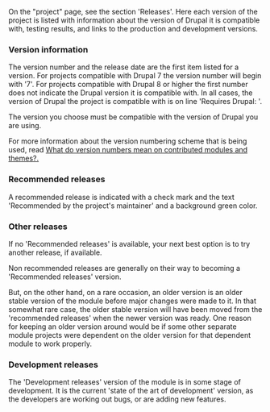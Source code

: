 On the "project" page, see the section 'Releases'. Here each version of the project is listed with information about the version of Drupal it is compatible with, testing results, and links to the production and development versions.

### Version information

The version number and the release date are the first item listed for a version. For projects compatible with Drupal 7 the version number will begin with '7'. For projects compatible with Drupal 8 or higher the first number does not indicate the Drupal version it is compatible with. In all cases, the version of Drupal the project is compatible with is on line 'Requires Drupal: '.

The version you choose must be compatible with the version of Drupal you are using.

For more information about the version numbering scheme that is being used, read [What do version numbers mean on contributed modules and themes?.](/docs/8/understanding-drupal-version-numbers/what-do-version-numbers-mean-on-contributed-modules-and)

### Recommended releases

A recommended release is indicated with a check mark and the text 'Recommended by the project's maintainer' and a background green color.

### Other releases

If no 'Recommended releases' is available, your next best option is to try another release, if available.

Non recommended releases are generally on their way to becoming a 'Recommended releases' version.

But, on the other hand, on a rare occasion, an older version is an older stable version of the module before major changes were made to it. In that somewhat rare case, the older stable version will have been moved from the 'recommended releases' when the newer version was ready. One reason for keeping an older version around would be if some other separate module projects were dependent on the older version for that dependent module to work properly.

### Development releases

The 'Development releases' version of the module is in some stage of development. It is the current 'state of the art of development' version, as the developers are working out bugs, or are adding new features.